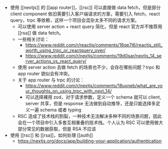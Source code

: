 - 使用 [[nextjs]] 的 [[app router]]，[[rsc]] 可以直接做 data fetch，但是部分 client component 依旧需要引入客户端请求的方案，需要引入 fetch，react query，trpc 等依赖，这样一个项目会混杂太多不同的请求方案。
	- 可以使用 server action + react query 简化，但是 react 官方并不推荐用 [[rsa]] 做 data fetch。
	- 一些相关讨论：
		- https://www.reddit.com/r/reactjs/comments/16qe7l6/reactjs_still_worth_using_trpc_or_reactquery_over/
		- https://www.reddit.com/r/nextjs/comments/19d0sar/nextjs_14_server_actions_vs_react_query/
	- 使用 server action 去做 fetch 的场景也不少，会存在哪些问题？trpc 和 app router 貌似会有冲突。
	- 关于 app router 与 trpc 的讨论：
		- https://www.reddit.com/r/nextjs/comments/18uxneb/what_are_your_thoughts_on_using_trpc_with_next_14/
		- 可以选择裸用 zod，对于请求参数，定义一个 schema 就可以 client, server 共享，但是 response 无法做到自动推导，还是只能选择多定义一遍 schema 或者 typing
	- RSC 造成了技术栈的割裂，一种技术无法解决多种不同的场景问题，因此会在一个项目中引入多套互相重叠的技术栈。个人认为 RSC 可以使用做大部分常见的数据获取，但是 RSA 不应该
- 使用 [[rsc]] 和 [[rsa]]，如何处理 [[auth]]
	- https://nextjs.org/docs/app/building-your-application/authentication